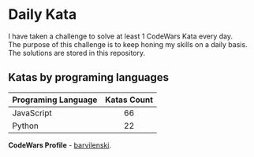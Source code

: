 # Daily Kata

I have taken a challenge to solve at least 1 CodeWars Kata every day.  
The purpose of this challenge is to keep honing my skills on a daily basis.  
The solutions are stored in this repository.

## Katas by programing languages

| Programing Language | Katas Count |
| ------------------- | :---------: |
| JavaScript          |          66 |
| Python              |          22 |


**CodeWars Profile** - [barvilenski](https://www.codewars.com/users/vbarv24).
